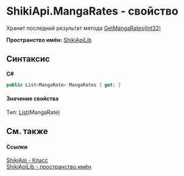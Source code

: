 # ShikiApi.MangaRates - свойство


Хранит последний результат метода <a target="_blank" href="M_ShikiApiLib_ShikiApi_GetMangaRates.md">GetMangaRates(Int32)</a>

**Пространство имён:**&nbsp;<a target="_blank" href="N_ShikiApiLib.md">ShikiApiLib</a>

## Синтаксис

**C#**<br />
``` C#
public List<MangaRate> MangaRates { get; }
```


#### Значение свойства
Тип:&nbsp;<a target="_blank" href="http://msdn2.microsoft.com/ru-ru/library/6sh2ey19" target="_top">List</a>(MangaRate)

## См. также


#### Ссылки
<a target="_blank" href="T_ShikiApiLib_ShikiApi.md">ShikiApi - Класс</a>
<br />
<a target="_blank" href="N_ShikiApiLib.md">ShikiApiLib - пространство имён</a>
<br />